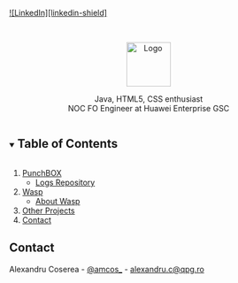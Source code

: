 [![LinkedIn][linkedin-shield]][linkedin-url]


<br />
<p align="center">
  <a href="https://github.com/github_username/repo_name">
    <img src="https://pigu.ro/embedicon.png" alt="Logo" width="80" height="80">
  </a>

  <p align="center">
   Java, HTML5, CSS enthusiast  <br> NOC FO Engineer at Huawei Enterprise GSC
  </p>
</p>



<!-- TABLE OF CONTENTS -->
<details open="open">
  <summary><h2 style="display: inline-block">Table of Contents</h2></summary>
  <ol>
    <li>
      <a href="#about-">PunchBOX</a>
      <ul>
        <li><a href="#">Logs Repository</a></li>
      </ul>
    </li>
    <li>
      <a href="#">Wasp</a>
      <ul>
        <li><a href="#">About Wasp</a></li>
      </ul>
    </li>
    <li><a href="#">Other Projects</a></li>
    <li><a href="#contact">Contact</a></li>
  </ol>
</details>



<!-- CONTACT -->
## Contact

Alexandru Coserea - [@amcos_](https://twitter.com/amcos_) - alexandru.c@qpg.ro




<!-- MARKDOWN LINKS & IMAGES -->
<!-- https://www.markdownguide.org/basic-syntax/#reference-style-links -->
[linkedin-url]: https://linkedin.com/in/coserea-alexandru
